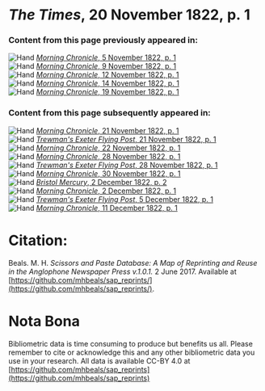 # *The Times*, 20 November 1822, p. 1  
  
### Content from this page previously appeared in:  
![Hand](http://scissorsandpaste.net/wp-content/uploads/2017/06/smallhandpointer.png) [*Morning Chronicle*, 5 November 1822, p. 1](https://mhbeals.github.io/sap_html/Morning-Chronicle/Morning-Chronicle-5-November-1822-p-1)  
![Hand](http://scissorsandpaste.net/wp-content/uploads/2017/06/smallhandpointer.png) [*Morning Chronicle*, 9 November 1822, p. 1](https://mhbeals.github.io/sap_html/Morning-Chronicle/Morning-Chronicle-9-November-1822-p-1)  
![Hand](http://scissorsandpaste.net/wp-content/uploads/2017/06/smallhandpointer.png) [*Morning Chronicle*, 12 November 1822, p. 1](https://mhbeals.github.io/sap_html/Morning-Chronicle/Morning-Chronicle-12-November-1822-p-1)  
![Hand](http://scissorsandpaste.net/wp-content/uploads/2017/06/smallhandpointer.png) [*Morning Chronicle*, 14 November 1822, p. 1](https://mhbeals.github.io/sap_html/Morning-Chronicle/Morning-Chronicle-14-November-1822-p-1)  
![Hand](http://scissorsandpaste.net/wp-content/uploads/2017/06/smallhandpointer.png) [*Morning Chronicle*, 19 November 1822, p. 1](https://mhbeals.github.io/sap_html/Morning-Chronicle/Morning-Chronicle-19-November-1822-p-1)  
  
### Content from this page subsequently appeared in:  
![Hand](http://scissorsandpaste.net/wp-content/uploads/2017/06/smallhandpointer.png) [*Morning Chronicle*, 21 November 1822, p. 1](https://mhbeals.github.io/sap_html/Morning-Chronicle/Morning-Chronicle-21-November-1822-p-1)  
![Hand](http://scissorsandpaste.net/wp-content/uploads/2017/06/smallhandpointer.png) [*Trewman's Exeter Flying Post*, 21 November 1822, p. 1](https://mhbeals.github.io/sap_html/Trewman's-Exeter-Flying-Post/Trewman's-Exeter-Flying-Post-21-November-1822-p-1)  
![Hand](http://scissorsandpaste.net/wp-content/uploads/2017/06/smallhandpointer.png) [*Morning Chronicle*, 22 November 1822, p. 1](https://mhbeals.github.io/sap_html/Morning-Chronicle/Morning-Chronicle-22-November-1822-p-1)  
![Hand](http://scissorsandpaste.net/wp-content/uploads/2017/06/smallhandpointer.png) [*Morning Chronicle*, 28 November 1822, p. 1](https://mhbeals.github.io/sap_html/Morning-Chronicle/Morning-Chronicle-28-November-1822-p-1)  
![Hand](http://scissorsandpaste.net/wp-content/uploads/2017/06/smallhandpointer.png) [*Trewman's Exeter Flying Post*, 28 November 1822, p. 1](https://mhbeals.github.io/sap_html/Trewman's-Exeter-Flying-Post/Trewman's-Exeter-Flying-Post-28-November-1822-p-1)  
![Hand](http://scissorsandpaste.net/wp-content/uploads/2017/06/smallhandpointer.png) [*Morning Chronicle*, 30 November 1822, p. 1](https://mhbeals.github.io/sap_html/Morning-Chronicle/Morning-Chronicle-30-November-1822-p-1)  
![Hand](http://scissorsandpaste.net/wp-content/uploads/2017/06/smallhandpointer.png) [*Bristol Mercury*, 2 December 1822, p. 2](https://mhbeals.github.io/sap_html/Bristol-Mercury/Bristol-Mercury-2-December-1822-p-2)  
![Hand](http://scissorsandpaste.net/wp-content/uploads/2017/06/smallhandpointer.png) [*Morning Chronicle*, 2 December 1822, p. 1](https://mhbeals.github.io/sap_html/Morning-Chronicle/Morning-Chronicle-2-December-1822-p-1)  
![Hand](http://scissorsandpaste.net/wp-content/uploads/2017/06/smallhandpointer.png) [*Trewman's Exeter Flying Post*, 5 December 1822, p. 1](https://mhbeals.github.io/sap_html/Trewman's-Exeter-Flying-Post/Trewman's-Exeter-Flying-Post-5-December-1822-p-1)  
![Hand](http://scissorsandpaste.net/wp-content/uploads/2017/06/smallhandpointer.png) [*Morning Chronicle*, 11 December 1822, p. 1](https://mhbeals.github.io/sap_html/Morning-Chronicle/Morning-Chronicle-11-December-1822-p-1)  


# Citation: 

Beals. M. H. *Scissors and Paste Database: A Map of Reprinting and Reuse in the Anglophone Newspaper Press v.1.0.1.* 2 June 2017. Available at [https://github.com/mhbeals/sap_reprints/](https://github.com/mhbeals/sap_reprints/). 

# Nota Bona

Bibliometric data is time consuming to produce but benefits us all. Please remember to cite or acknowledge this and any other bibliometric data you use in your research. All data is available CC-BY 4.0 at [https://github.com/mhbeals/sap_reprints](https://github.com/mhbeals/sap_reprints)